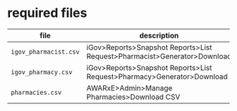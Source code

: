 # required files
file|description
-----|-----
`igov_pharmacist.csv`|iGov>Reports>Snapshot Reports>List Request>Pharmacist>Generator>Download
`igov_pharmacy.csv`|iGov>Reports>Snapshot Reports>List Request>Pharmacy>Generator>Download
`pharmacies.csv`|AWARxE>Admin>Manage Pharmacies>Download CSV